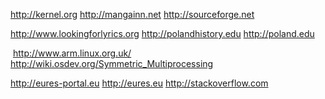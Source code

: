 http://kernel.org http://mangainn.net http://sourceforge.net 

http://www.lookingforlyrics.org http://polandhistory.edu http://poland.edu

 http://www.arm.linux.org.uk/ http://wiki.osdev.org/Symmetric_Multiprocessing
 
 http://eures-portal.eu http://eures.eu http://stackoverflow.com
 
